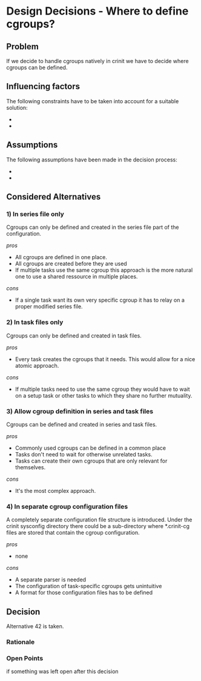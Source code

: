 # Design Decisions - Where to define cgroups?

## Problem

If we decide to handle cgroups natively in crinit we have to decide where cgroups can be defined.

## Influencing factors

The following constraints have to be taken into account for a suitable solution:
* <first>
* <second>



## Assumptions

The following assumptions have been made in the decision process:
* <first>
* <second>



## Considered Alternatives

### 1) In series file only

Cgroups can only be defined and created in the series file part of the configuration.

*pros*
* All cgroups are defined in one place.
* All cgroups are created before they are used
* If multiple tasks use the same cgroup this approach is the more natural one to use a shared ressource in multiple places.

*cons*
* If a single task want its own very specific cgroup it has to relay on a proper modified series file.

### 2) In task files only

Cgroups can only be defined and created in task files.

*pros*
* Every task creates the cgroups that it needs. This would allow for a nice atomic approach.

*cons*
* If multiple tasks need to use the same cgroup they would have to wait on a setup task or other tasks to which they share no further mutuality.

### 3) Allow cgroup definition in series and task files

Cgroups can be defined and created in series and task files.

*pros*
* Commonly used cgroups can be defined in a common place
* Tasks don't need to wait for otherwise unrelated tasks.
* Tasks can create their own cgroups that are only relevant for themselves.

*cons*
* It's the most complex approach.

### 4) In separate cgroup configuration files

A completely separate configuration file structure is introduced. Under the crinit sysconfig directory there could be a sub-directory where *.crinit-cg files are stored that contain the cgroup configuration.

*pros*
* none

*cons*
* A separate parser is needed
* The configuration of task-specific cgroups gets unintuitive
* A format for those configuration files has to be defined

## Decision

Alternative 42 is taken.

### Rationale

### Open Points

if something was left open after this decision
